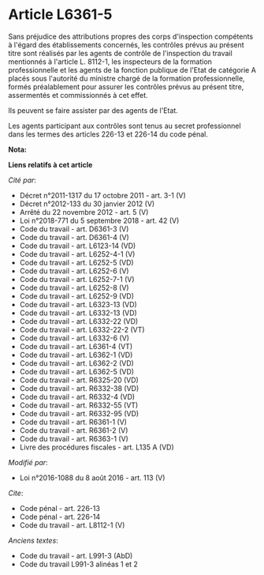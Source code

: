 # Article L6361-5

Sans préjudice des attributions propres des corps d'inspection compétents à l'égard des établissements concernés, les
contrôles prévus au présent titre sont réalisés par les agents de contrôle de l'inspection du travail mentionnés à l'article
L. 8112-1, les inspecteurs de la formation professionnelle et les agents de la fonction publique de l'Etat de catégorie A
placés sous l'autorité du ministre chargé de la formation professionnelle, formés préalablement pour assurer les contrôles
prévus au présent titre, assermentés et commissionnés à cet effet. 

Ils peuvent se faire assister par des agents de l'Etat. 

Les agents participant aux contrôles sont tenus au secret professionnel dans les termes des articles 226-13 et 226-14 du code
pénal.

**Nota:**



**Liens relatifs à cet article**

_Cité par_:

  - Décret n°2011-1317 du 17 octobre 2011 - art. 3-1 (V)
  - Décret n°2012-133 du 30 janvier 2012 (V)
  - Arrêté du 22 novembre 2012 - art. 5 (V)
  - Loi n°2018-771 du 5 septembre 2018 - art. 42 (V)
  - Code du travail - art. D6361-3 (V)
  - Code du travail - art. D6361-4 (V)
  - Code du travail - art. L6123-14 (VD)
  - Code du travail - art. L6252-4-1 (V)
  - Code du travail - art. L6252-5 (VD)
  - Code du travail - art. L6252-6 (V)
  - Code du travail - art. L6252-7-1 (V)
  - Code du travail - art. L6252-8 (V)
  - Code du travail - art. L6252-9 (VD)
  - Code du travail - art. L6323-13 (VD)
  - Code du travail - art. L6332-13 (VD)
  - Code du travail - art. L6332-22 (VD)
  - Code du travail - art. L6332-22-2 (VT)
  - Code du travail - art. L6332-6 (V)
  - Code du travail - art. L6361-4 (VT)
  - Code du travail - art. L6362-1 (VD)
  - Code du travail - art. L6362-2 (VD)
  - Code du travail - art. L6362-5 (VD)
  - Code du travail - art. R6325-20 (VD)
  - Code du travail - art. R6332-38 (VD)
  - Code du travail - art. R6332-4 (VD)
  - Code du travail - art. R6332-55 (VT)
  - Code du travail - art. R6332-95 (VD)
  - Code du travail - art. R6361-1 (V)
  - Code du travail - art. R6361-2 (V)
  - Code du travail - art. R6363-1 (V)
  - Livre des procédures fiscales - art. L135 A (VD)

_Modifié par_:

  - Loi n°2016-1088 du 8 août 2016 - art. 113 (V)

_Cite_:

  - Code pénal - art. 226-13
  - Code pénal - art. 226-14
  - Code du travail - art. L8112-1 (V)

_Anciens textes_:

  - Code du travail - art. L991-3 (AbD)
  - Code du travail L991-3 alinéas 1 et 2

